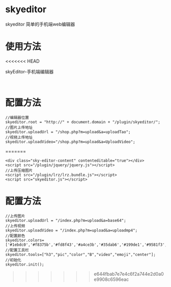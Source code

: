 # skyeditor
skyeditor 简单的手机端web编辑器
# 使用方法
<<<<<<< HEAD
<meta charset="UTF-8">
<meta content="width=device-width,initial-scale=1.0,maximum-scale=1.0,user-scalable=0" name="viewport" />

<div style="margin-bottom:10px">skyEditor-手机端编辑器 </div>
<div class="sky-editor-content" contenteditable="true"></div>
<script src="https://cdn.bootcss.com/jquery/3.3.1/jquery.min.js"></script>
<script src="http://www.deitui.com/plugin/lrz/lrz.bundle.js"></script>
<script src="skyeditor.js"></script>
 
# 配置方法
    //编辑器位置
    skyeditor.root = "http://" + document.domain + "/plugin/skyeditor/";
    //图片上传地址
    skyeditor.uploadUrl = "/shop.php?m=upload&a=uploadTao";
    //视频上传地址
    skyeditor.uploadVideo="/shop.php?m=upload&a=UploadVideo";
=======

    <div class="sky-editor-content" contenteditable="true"></div>
    <script src="/plugin/jquery/jquery.js"></script>
    //上传压缩图片
    <script src="/plugin/lrz/lrz.bundle.js"></script>
    <script src="skyeditor.js"></script>
# 配置方法
    //上传图片
    skyeditor.uploadUrl = "/index.php?m=upload&a=base64";
    //上传视频
	skyeditor.uploadVideo = "/index.php?m=upload&a=uploadmp4";
    //配置颜色
	skyeditor.colors=['#1ebdc0','#f8375b','#fd8f43','#a4ce3b','#35dab6','#199de1','#9581f3','#333','#8f8f94'];
    //配置工具栏
	skyeditor.tools=["h3","pic","color","B","video","emoji","center"];
    //初始化
	skyeditor.init();
>>>>>>> e644fbab7e7e4c6f2a744e2d0a0e9908c6596eac

 
